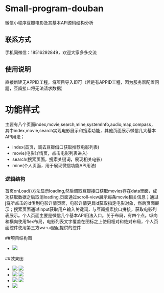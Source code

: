 # Small-program-douban
微信小程序豆瓣电影及其基本API源码结构分析
## 联系方式
手机同微信：18516292849，欢迎大家多多交流
## 使用说明
直接新建无APPID工程，将项目导入即可（若是有APPID工程，因为服务器配置问题，豆瓣接口将无法请求数据）
# 功能样式
主要有八个页面index,movie,search,mine,systemInfo,audio,map,compass，其中index,movie,search实现电影展示和搜索功能，其他页面展示微信几大基本API用法；
- index(首页，调去豆瓣借口获取推荐电影列表)
- movie(电影详情页，点击电影列表进入)
- search(搜索页面，搜索关键词，展现相关电影)
- mine(个人页面，用于展现微信功能API用法)

### 逻辑结构 
首页onLoad()方法显示loading,然后调取豆瓣接口获取movies存在data里面，成功获取数据之后取消loading,页面通过scroll-view展示每条movie相关信息；通过<navigator url="../movie/movie?id={{item.id}}" wx:for="{{movies}}">j将所点击的id传到电影详情页面，电影详情更具id获取指定电影对象，然后页面展示；搜索页面通过input获取用户输入关键词，与豆瓣搜素接口拼接，获取电影列表展示。个人页面主要是微信几个基本API用法入口。关于布局，有四个点，纵向和横向使用flex布局，电影列表文字覆盖在图标之上使用相对和绝对布局，个人页面控件使用第三方wa-ui[Wiki](https://github.com/liujians/wa-ui/wiki "wiki")提供的控件

##项目结构图
- ![](https://github.com/xiechunming/Small-program-douban/blob/master/ds.png)

##效果图
- ![](https://github.com/xiechunming/Small-program-douban/blob/master/d1.png)
  ![](https://github.com/xiechunming/Small-program-douban/blob/master/d2.png)
- ![](https://github.com/xiechunming/Small-program-douban/blob/master/dn.png)
  ![](https://github.com/xiechunming/Small-program-douban/blob/master/d3.png)
- ![](https://github.com/xiechunming/Small-program-douban/blob/master/d4.png)
  ![](https://github.com/xiechunming/Small-program-douban/blob/master/d5.png)
- ![](https://github.com/xiechunming/Small-program-douban/blob/master/d6.png)

